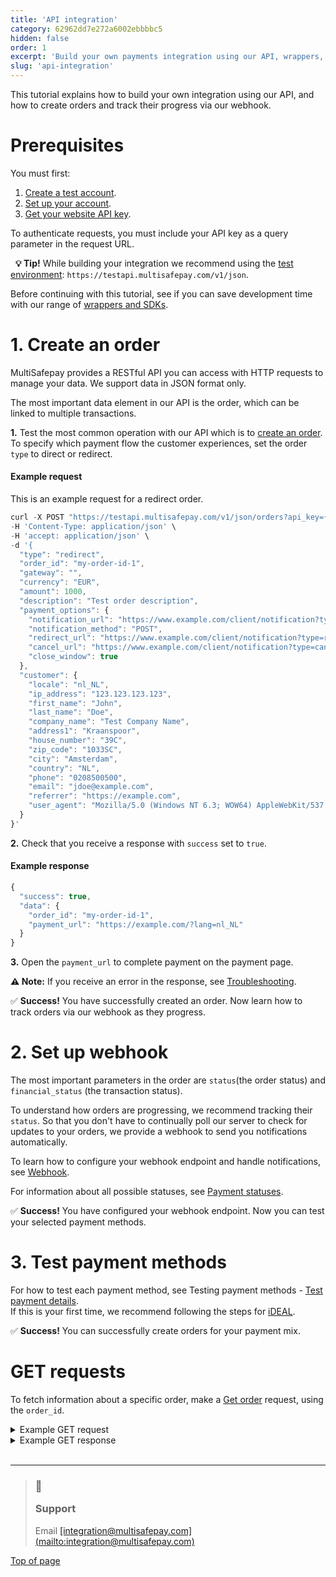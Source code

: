 ```yaml
---
title: 'API integration'
category: 62962dd7e272a6002ebbbbc5
hidden: false
order: 1
excerpt: 'Build your own payments integration using our API, wrappers, or SDKs.'
slug: 'api-integration'
---
```


This tutorial explains how to build your own integration using our API, and how to create orders and track their progress via our webhook.

# Prerequisites

You must first:

1. [Create a test account](/docs/getting-started-guide#1-create-a-free-test-account).
2. [Set up your account](/docs/getting-started-guide#2-set-up-your-account).
3. [Get your website API key](/docs/sites#site-id-api-key-and-security-code).

To authenticate requests, you must include your API key as a query parameter in the request URL.

  **💡 Tip!** While building your integration we recommend using the [test environment](/reference/environments/): `https://testapi.multisafepay.com/v1/json`.

Before continuing with this tutorial, see if you can save development time with our range of [wrappers and SDKs](/docs/wrappers-sdks/).

# 1. Create an order

MultiSafepay provides a RESTful API you can access with HTTP requests to manage your data. We support data in JSON format only.

The most important data element in our API is the <Glossary>order</Glossary>, which can be linked to multiple <Glossary>transactions</Glossary>.

**1.** Test the most common operation with our API which is to [create an order](/reference/createorder/). To specify which payment flow the customer experiences, set the order `type` to <Glossary>direct</Glossary> or <Glossary>redirect</Glossary>.

#### Example request

This is an example request for a <Glossary>redirect</Glossary> order.

```javascript
curl -X POST "https://testapi.multisafepay.com/v1/json/orders?api_key={your-test-api-key}" \
-H 'Content-Type: application/json' \
-H 'accept: application/json' \
-d '{
  "type": "redirect",
  "order_id": "my-order-id-1",
  "gateway": "",
  "currency": "EUR",
  "amount": 1000,
  "description": "Test order description",
  "payment_options": {
    "notification_url": "https://www.example.com/client/notification?type=notification",
    "notification_method": "POST",
    "redirect_url": "https://www.example.com/client/notification?type=redirect",
    "cancel_url": "https://www.example.com/client/notification?type=cancel",
    "close_window": true
  },
  "customer": {
    "locale": "nl_NL",
    "ip_address": "123.123.123.123",
    "first_name": "John",
    "last_name": "Doe",
    "company_name": "Test Company Name",
    "address1": "Kraanspoor",
    "house_number": "39C",
    "zip_code": "1033SC",
    "city": "Amsterdam",
    "country": "NL",
    "phone": "0208500500",
    "email": "jdoe@example.com",
    "referrer": "https://example.com",
    "user_agent": "Mozilla/5.0 (Windows NT 6.3; WOW64) AppleWebKit/537.36 (KHTML, like Gecko) Chrome/38.0.2125.111 Safari/537.36"
  }
}'
```

**2.** Check that you receive a response with `success` set to `true`.

#### Example response

```javascript
{
  "success": true,
  "data": {
    "order_id": "my-order-id-1",
    "payment_url": "https://example.com/?lang=nl_NL"
  }
}
```

**3.** Open the `payment_url` to complete payment on the payment page.

**⚠️ Note:** If you receive an error in the response, see [Troubleshooting](/docs/troubleshooting/).

✅ **Success!** You have successfully created an order. Now learn how to track orders via our webhook as they progress.

# 2. Set up webhook

The most important parameters in the <Glossary>order</Glossary> are `status`(the <Glossary>order status</Glossary>) and `financial_status` (the <Glossary>transaction status</Glossary>).

To understand how orders are progressing, we recommend tracking their `status`. So that you don't have to continually poll our server to check for updates to your orders, we provide a webhook to send you notifications automatically.

To learn how to configure your webhook endpoint and handle notifications, see [Webhook](/docs/webhook/).

For information about all possible statuses, see [Payment statuses](/docs/payment-statuses/).

✅ **Success!** You have configured your webhook endpoint. Now you can test your selected payment methods.

# 3. Test payment methods

For how to test each payment method, see Testing payment methods - [Test payment details](/docs/testing#test-payment-details).\
If this is your first time, we recommend following the steps for [iDEAL](/docs/testing#ideal).

✅ **Success!** You can successfully create orders for your payment mix.

# GET requests

To fetch information about a specific order, make a [Get order](/reference/getorder/) request, using the `order_id`.

<details id="example-get-request">
  <summary>Example GET request</summary>

  <br />

  ```javascript
  curl -X GET 'https://testapi.multisafepay.com/v1/json/orders/my-order-id-1?api_key={your-test-api-key}' \ 
  -H 'accept: application/json'
  ```
</details>

<details id="example-get-response">
  <summary>Example GET response</summary>

  <br />

  ```json
  {
    "success": true,
    "data": {
      "amount": 100,
      "amount_refunded": 0,
      "costs": [
        {
          "amount": 0.00,
          "description": "0.00 For iDEAL Transactions",
          "transaction_id": 1234567,
          "type": "SYSTEM"
        }
      ],
      "created": "2021-12-07T15:56:32",
      "currency": "EUR",
      "custom_info": {
        "custom_1": null,
        "custom_2": null,
        "custom_3": null
      },
      "customer": {
        "address1": "Kraanspoor",
        "address2": null,
        "city": "Amsterdam",
        "country": "NL",
        "country_name": null,
        "email": "jdoe@example.com",
        "first_name": "John",
        "house_number": "39C",
        "last_name": "Doe",
        "locale": "nl_NL",
        "phone1": "0208500500",
        "phone2": "",
        "state": null,
        "zip_code": "1033SC"
      },
      "description": "Test Order Description",
      "fastcheckout": "NO",
      "financial_status": "completed",
      "items": null,
      "modified": "2021-12-07T15:56:40",
      "order_id": "my-order-id-1",
      "payment_details": {
        "account_bic": "INGBNL2A",
        "account_holder_name": "Jan Jansen",
        "account_iban": "NL87ABNA0000000001",
        "account_id": 1,
        "external_transaction_id": "3749936454986553",
        "issuer_id": "0031",
        "recurring_flow": null,
        "recurring_id": "998107705729622024",
        "recurring_model": null,
        "type": "IDEAL"
      },
      "payment_methods": [
        {
          "account_bic": "INGBNL2A",
          "account_holder_name": "Jan Jansen",
          "account_iban": "NL87ABNA0000000001",
          "account_id": 1,
          "amount": 100,
          "currency": "EUR",
          "description": "Test Order Description",
          "external_transaction_id": "3749936454986553",
          "payment_description": "iDEAL",
          "status": "completed",
          "type": "IDEAL"
        }
      ],
      "reason": "",
      "reason_code": "",
      "related_transactions": null,
      "status": "completed",
      "transaction_id": 2345678,
      "var1": null,
      "var2": null,
      "var3": null
    }
  }
  ```
</details>

<br />

***

<blockquote class="callout callout_info">
  <h3 class="callout-heading false">
    <span class="callout-icon">💬</span>
    <p>Support</p>
  </h3>

  <p>Email <a href="mailto:integration@multisafepay.com">[integration@multisafepay.com](mailto:integration@multisafepay.com)</a></p>
</blockquote>

[Top of page](#)
